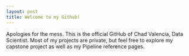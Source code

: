 ```yaml
---
layout: post
title: Welcome to my Github!
---
```


Apologies for the mess. This is the official GitHub of Chad Valencia,
Data Scientist. Most of my projects are private, but feel free to explore
my capstone project as well as my Pipeline reference pages.
